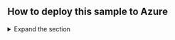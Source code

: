 ## How to deploy this sample to Azure

<details>
 <summary>Expand the section</summary>

  To deploy the sample to Azure you will need Azure SQL Database setup
  The deployment is straightforward out of [Visual Studio](https://visualstudio.microsoft.com/downloads/) - right click on the project, select Publish.
  Follow the [steps](https://docs.microsoft.com/aspnet/core/tutorials/publish-to-azure-webapp-using-vs?view=aspnetcore-6.0)

  Once succeeded the site will open on default browser.

</details>
